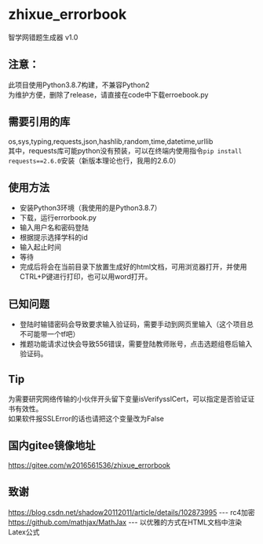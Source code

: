 # zhixue_errorbook
智学网错题生成器 v1.0
 
## 注意：  
此项目使用Python3.8.7构建，不兼容Python2  
为维护方便，删除了release，请直接在code中下载erroebook.py    

## 需要引用的库  
  os,sys,typing,requests,json,hashlib,random,time,datetime,urllib  
 其中，requests库可能python没有预装，可以在终端内使用指令`pip install requests==2.6.0`安装（新版本理论也行，我用的2.6.0）  

## 使用方法    
* 安装Python3环境（我使用的是Python3.8.7）  
* 下载，运行errorbook.py  
* 输入用户名和密码登陆  
* 根据提示选择学科的id  
* 输入起止时间  
* 等待  
* 完成后将会在当前目录下放置生成好的html文档，可用浏览器打开，并使用CTRL+P键进行打印，也可以用word打开。  
  
## 已知问题  
* 登陆时输错密码会导致要求输入验证码，需要手动到网页里输入（这个项目总不可能带一个tf吧）
* 推题功能请求过快会导致556错误，需要登陆教师账号，点击选题组卷后输入验证码。
  
## Tip  
为需要研究网络传输的小伙伴开头留下变量isVerifysslCert，可以指定是否验证证书有效性。  
如果软件报SSLError的话也请把这个变量改为False  

## 国内gitee镜像地址  
https://gitee.com/w2016561536/zhixue_errorbook
  
## 致谢  
https://blog.csdn.net/shadow20112011/article/details/102873995  ---   rc4加密   
https://github.com/mathjax/MathJax  ---  以优雅的方式在HTML文档中渲染Latex公式  
